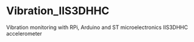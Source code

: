 # Vibration_IIS3DHHC
Vibration monitoring with RPi, Arduino and ST microelectronics IIS3DHHC accelerometer

